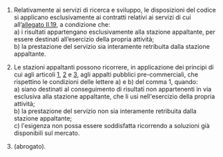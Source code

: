 1. Relativamente ai servizi di ricerca e sviluppo, le disposizioni del codice si applicano esclusivamente ai contratti relativi ai servizi di cui all’[allegato II.19](/section/attachment-2-19/1), a condizione che:<br>a) i risultati appartengano esclusivamente alla stazione appaltante, per essere destinati all’esercizio della propria attività;<br>b) la prestazione del servizio sia interamente retribuita dalla stazione appaltante.

2. Le stazioni appaltanti possono ricorrere, in applicazione dei principi di cui agli articoli [1](/articolo-1/1), [2](/articolo-2/1) e [3](/articolo-3/1), agli appalti pubblici pre-commerciali, che rispettino le condizioni delle lettere a) e b) del comma 1, quando:<br>a) siano destinati al conseguimento di risultati non appartenenti in via esclusiva alla stazione appaltante, che li usi nell'esercizio della propria attività;<br>b) la prestazione del servizio non sia interamente retribuita dalla stazione appaltante;<br>c) l'esigenza non possa essere soddisfatta ricorrendo a soluzioni già disponibili sul mercato.

3. (abrogato).
